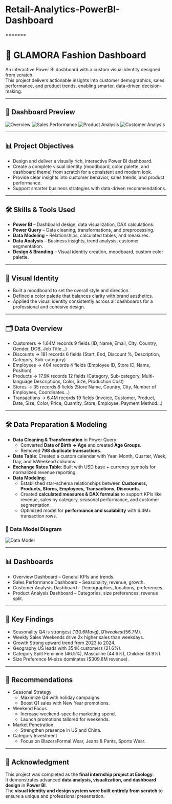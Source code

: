 # Retail-Analytics-PowerBI-Dashboard
=======
# 👗 GLAMORA Fashion Dashboard

An interactive Power BI dashboard with a custom visual identity designed from scratch.  
This project delivers actionable insights into customer demographics, sales performance, and product trends, enabling smarter, data-driven decision-making.

---

## 📸 Dashboard Preview
![Overview](dashboard/overview.png)
![Sales Performance](dashboard/sales.png)
![Product Analysis](dashboard/product.png)
![Customer Analysis](dashboard/customer.png)



---

## 📊 Project Objectives
- Design and deliver a visually rich, interactive Power BI dashboard.
- Create a complete visual identity (moodboard, color palette, and dashboard theme) from scratch for a consistent and modern look.
- Provide clear insights into customer behavior, sales trends, and product performance.
- Support smarter business strategies with data-driven recommendations.

---

## 🛠 Skills & Tools Used
- **Power BI** – Dashboard design, data visualization, DAX calculations.  
- **Power Query** – Data cleaning, transformations, and preprocessing.  
- **Data Modeling** – Relationships, calculated tables, and measures. 
- **Data Analysis** – Business insights, trend analysis, customer segmentation.  
- **Design & Branding** – Visual identity creation, moodboard, custom color palette.  

---

## 🎨 Visual Identity
- Built a moodboard to set the overall style and direction.  
- Defined a color palette that balances clarity with brand aesthetics.  
- Applied the visual identity consistently across all dashboards for a professional and cohesive design.  

---

## 🗂 Data Overview
- Customers → 1.64M records  9 fields (ID, Name, Email, City, Country, Gender, DOB, Job Title…)
- Discounts → 181 records  6 fields (Start, End, Discount %, Description, Category, Sub-category)
- Employees → 404 records  4 fields (Employee ID, Store ID, Name, Position)
- Products → 17.9K records  12 fields (Category, Sub-category, Multi-language Descriptions, Color, Size, Production Cost)
- Stores → 35 records  8 fields (Store Name, Country, City, Number of Employees, Coordinates…)
- Transactions → 6.4M records  19 fields (Invoice, Customer, Product, Date, Size, Color, Price, Quantity, Store, Employee, Payment Method…)

---

## 🛠 Data Preparation & Modeling
- **Data Cleaning & Transformation** in Power Query:  
  - Converted **Date of Birth → Age** and created **Age Groups**.  
  - Removed **798 duplicate transactions**.  
- **Date Table**: Created a custom calendar with Year, Month, Quarter, Week, Day, and IsWeekend columns.  
- **Exchange Rates Table**: Built with USD base + currency symbols for normalized revenue reporting.  
- **Data Modeling**:  
  - Established star-schema relationships between **Customers, Products, Stores, Employees, Transactions, Discounts**.  
  - Created **calculated measures & DAX formulas** to support KPIs like revenue, sales by category, seasonal performance, and customer segmentation.  
  - Optimized model for **performance and scalability** with 6.4M+ transaction rows.

 ### 📐 Data Model Diagram
![Data Model](dashboard/model.png)

---

## 📊 Dashboards
- Overview Dashboard – General KPIs and trends.
- Sales Performance Dashboard – Seasonality, revenue, growth.
- Customer Analysis Dashboard – Demographics, locations, preferences.
- Product Analysis Dashboard – Categories, size preferences, revenue split.

---

## 🔑 Key Findings
- Seasonality Q4 is strongest ($130.6M avg), Q1 weakest ($56.7M).
- Weekly Sales Weekends drive 2x higher sales than weekdays.
- Growth Strong upward trend from 2023 to 2024.
- Geography US leads with 354K customers (21.6%).
- Category Split Feminine (46.5%), Masculine (44.6%), Children (8.9%).
- Size Preference M-size dominates ($309.8M revenue).

---

## 🚀 Recommendations
- Seasonal Strategy  
  - Maximize Q4 with holiday campaigns.  
  - Boost Q1 sales with New Year promotions.  
- Weekend Focus  
  - Increase weekend-specific marketing spend.  
  - Launch promotions tailored for weekends.  
- Market Penetration  
  - Strengthen presence in US and China.  
- Category Investment
  - Focus on BlazersFormal Wear, Jeans & Pants, Sports Wear.  

---

## 🙌 Acknowledgment
This project was completed as the **final internship project at Exology**.  
It demonstrates advanced **data analysis, visualization, and dashboard design** in **Power BI**.  
The **visual identity and design system were built entirely from scratch** to ensure a unique and professional presentation.
